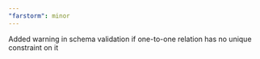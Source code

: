 ```yaml
---
"farstorm": minor
---
```


Added warning in schema validation if one-to-one relation has no unique constraint on it
